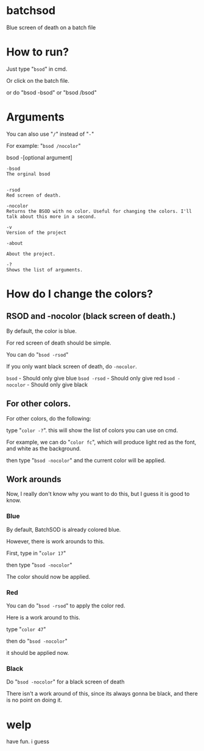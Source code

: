 # batchsod
Blue screen of death on a batch file


# How to run?

Just type "`bsod`" in cmd.

Or click on the batch file.

or do "bsod -bsod" or "bsod /bsod"

# Arguments

You can also use "`/`" instead of "`-`"

For example: "`bsod /nocolor`"


bsod -[optional argument]

    -bsod
    The orginal bsod
    
    
    -rsod
    Red screen of death.
    
    -nocolor
    Returns the BSOD with no color. Useful for changing the colors. I'll talk about this more in a second.
    
    -v
    Version of the project
    
    -about
    
    About the project.
    
    -?
    Shows the list of arguments.
    
    
    
# How do I change the colors?

## RSOD and -nocolor (black screen of death.)
By default, the color is blue.

For red screen of death should be simple. 

You can do "`bsod -rsod`"

If you only want black screen of death, do `-nocolor`.

`bsod` - Should only give blue
`bsod -rsod` - Should only give red
`bsod -nocolor` - Should only give black

## For other colors.

For other colors, do the following:

type "`color -?`". this will show the list of colors you can use on cmd.

For example, we can do "`color fc`", which will produce light red as the font, and white as the background.

then type "`bsod -nocolor`" and the current color will be applied.

## Work arounds

Now, I really don't know why you want to do this, but I guess it is good to know.

### Blue
By default, BatchSOD is already colored blue.

However, there is work arounds to this.

First, type in "`color 17`"

then type "`bsod -nocolor`"
 
The color should now be applied.

### Red
You can do "`bsod -rsod`" to apply the color red.

Here is a work around to this.

type "`color 47`"

then do "`bsod -nocolor`"

it should be applied now.

### Black
Do "`bsod -nocolor`" for a black screen of death

There isn't a work around of this, since its always gonna be black, and there is no point on doing it.

# welp
have fun. i guess
